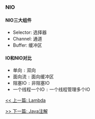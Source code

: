 ### NIO

#### NIO三大组件

* Selector: 选择器
* Channel: 通道
* Buffer: 缓冲区

#### IO和NIO对比

* 单向 `:` 双向
* 面向流 `:` 面向缓冲区
* 阻塞IO `:` 非阻塞IO
* 一个线程一个IO `:` 一个线程管理多个IO


[<< 上一篇: Lambda](2-Java基础/Lambda.md)

[>> 下一篇: Java注解](2-Java基础/Java注解.md)
